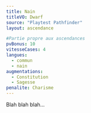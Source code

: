 ```yaml
---
title: Nain
titleVO: Dwarf
source: "Playtest Pathfinder"
layout: ascendance

#Partie propre aux ascendances
pvBonus: 10
vitesseCases: 4
langues:
  - commun
  - nain
augmentations:
  - Constitution
  - Sagesse
penalite: Charisme
---
```


Blah blah blah...


